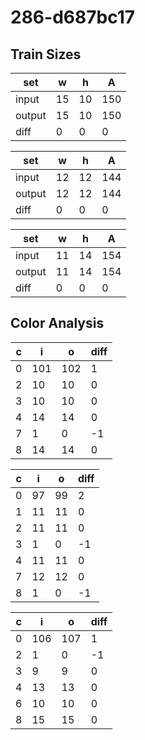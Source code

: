 # 286-d687bc17
## Train Sizes

|set|w|h|A|
|---|---|---|---|
|input|15|10|150|
|output|15|10|150|
|diff|0|0|0|


|set|w|h|A|
|---|---|---|---|
|input|12|12|144|
|output|12|12|144|
|diff|0|0|0|


|set|w|h|A|
|---|---|---|---|
|input|11|14|154|
|output|11|14|154|
|diff|0|0|0|


## Color Analysis

|c|i|o|diff|
|---|---|---|---|
|0|101|102|1|
|2|10|10|0|
|3|10|10|0|
|4|14|14|0|
|7|1|0|-1|
|8|14|14|0|


|c|i|o|diff|
|---|---|---|---|
|0|97|99|2|
|1|11|11|0|
|2|11|11|0|
|3|1|0|-1|
|4|11|11|0|
|7|12|12|0|
|8|1|0|-1|


|c|i|o|diff|
|---|---|---|---|
|0|106|107|1|
|2|1|0|-1|
|3|9|9|0|
|4|13|13|0|
|6|10|10|0|
|8|15|15|0|

